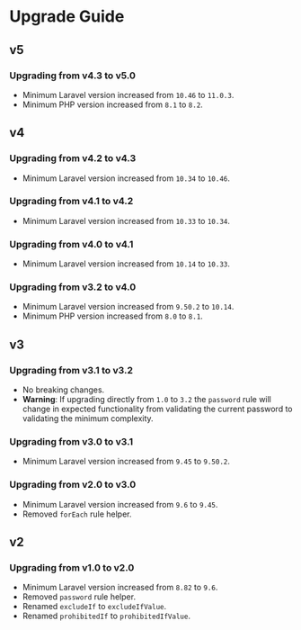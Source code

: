 # Upgrade Guide

## v5

### Upgrading from v4.3 to v5.0

- Minimum Laravel version increased from `10.46` to `11.0.3`.
- Minimum PHP version increased from `8.1` to `8.2`.

## v4

### Upgrading from v4.2 to v4.3

- Minimum Laravel version increased from `10.34` to `10.46`.

### Upgrading from v4.1 to v4.2

- Minimum Laravel version increased from `10.33` to `10.34`.

### Upgrading from v4.0 to v4.1

- Minimum Laravel version increased from `10.14` to `10.33`.

### Upgrading from v3.2 to v4.0

- Minimum Laravel version increased from `9.50.2` to `10.14`.
- Minimum PHP version increased from `8.0` to `8.1`.

## v3

### Upgrading from v3.1 to v3.2

- No breaking changes.
- **Warning**: If upgrading directly from `1.0` to `3.2` the `password` rule will change in expected functionality from
  validating the current password to validating the minimum complexity.

### Upgrading from v3.0 to v3.1

- Minimum Laravel version increased from `9.45` to `9.50.2`.

### Upgrading from v2.0 to v3.0

- Minimum Laravel version increased from `9.6` to `9.45`.
- Removed `forEach` rule helper.

## v2

### Upgrading from v1.0 to v2.0

- Minimum Laravel version increased from `8.82` to `9.6`.
- Removed `password` rule helper.
- Renamed `excludeIf` to `excludeIfValue`.
- Renamed `prohibitedIf` to `prohibitedIfValue`.
